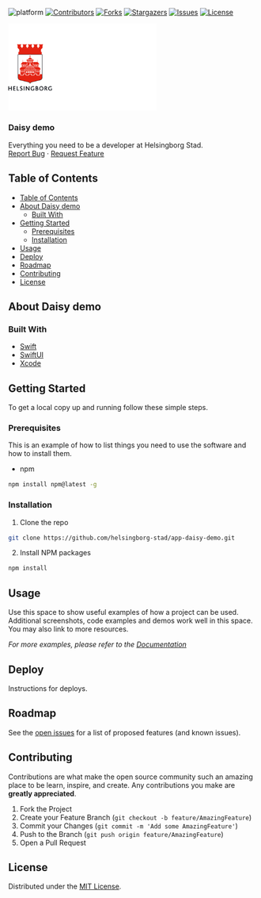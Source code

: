 <!-- SHIELDS -->
![platform][platform-shield]
[![Contributors][contributors-shield]][contributors-url]
[![Forks][forks-shield]][forks-url]
[![Stargazers][stars-shield]][stars-url]
[![Issues][issues-shield]][issues-url]
[![License][license-shield]][license-url]

<p>
  <a href="https://github.com/helsingborg-stad/app-daisy-demo">
    <img src="hbg-github-logo-combo.png" alt="Logo" width="300">
  </a>
</p>
<h3>Daisy demo</h3>
<p>
  Everything you need to be a developer at Helsingborg Stad.
  <br />
  <a href="https://github.com/helsingborg-stad/app-daisy-demo/issues">Report Bug</a>
  ·
  <a href="https://github.com/helsingborg-stad/app-daisy-demo/issues">Request Feature</a>
</p>

## Table of Contents
- [Table of Contents](#table-of-contents)
- [About Daisy demo](#about-daisy-demo)
  - [Built With](#built-with)
- [Getting Started](#getting-started)
  - [Prerequisites](#prerequisites)
  - [Installation](#installation)
- [Usage](#usage)
- [Deploy](#deploy)
- [Roadmap](#roadmap)
- [Contributing](#contributing)
- [License](#license)


## About Daisy demo

<!--
  TODO: add demo screen shot
  [![Daisy demo Screen Shot][product-screenshot]](https://example.com)
-->
### Built With

* [Swift](https://swift.org/)
* [SwiftUI](https://developer.apple.com/xcode/swiftui/)
* [Xcode](https://developer.apple.com/xcode/)



## Getting Started

To get a local copy up and running follow these simple steps.



### Prerequisites

This is an example of how to list things you need to use the software and how to install them.
* npm
```sh
npm install npm@latest -g
```

### Installation

1. Clone the repo
```sh
git clone https://github.com/helsingborg-stad/app-daisy-demo.git
```
2. Install NPM packages
```sh
npm install
```



## Usage

Use this space to show useful examples of how a project can be used. Additional screenshots, code examples and demos work well in this space. You may also link to more resources.

_For more examples, please refer to the [Documentation](https://example.com)_



## Deploy

Instructions for deploys.



## Roadmap

See the [open issues][issues-url] for a list of proposed features (and known issues).



## Contributing

Contributions are what make the open source community such an amazing place to be learn, inspire, and create. Any contributions you make are **greatly appreciated**.

1. Fork the Project
2. Create your Feature Branch (`git checkout -b feature/AmazingFeature`)
3. Commit your Changes (`git commit -m 'Add some AmazingFeature'`)
4. Push to the Branch (`git push origin feature/AmazingFeature`)
5. Open a Pull Request



## License

Distributed under the [MIT License][license-url].


<!-- MARKDOWN LINKS & IMAGES -->
<!-- https://www.markdownguide.org/basic-syntax/#reference-style-links -->
[contributors-shield]: https://img.shields.io/github/contributors/helsingborg-stad/app-daisy-demo.svg?style=flat-square
[contributors-url]: https://github.com/helsingborg-stad/app-daisy-demo/graphs/contributors
[forks-shield]: https://img.shields.io/github/forks/helsingborg-stad/app-daisy-demo.svg?style=flat-square
[forks-url]: https://github.com/helsingborg-stad/app-daisy-demo/network/members
[stars-shield]: https://img.shields.io/github/stars/helsingborg-stad/app-daisy-demo.svg?style=flat-square
[stars-url]: https://github.com/helsingborg-stad/app-daisy-demo/stargazers
[issues-shield]: https://img.shields.io/github/issues/helsingborg-stad/app-daisy-demo.svg?style=flat-square
[issues-url]: https://github.com/helsingborg-stad/app-daisy-demo/issues
[license-shield]: https://img.shields.io/github/license/helsingborg-stad/app-daisy-demo.svg?style=flat-square
[license-url]: https://github.com/helsingborg-stad/app-daisy-demo/blob/main/LICENSE
[product-screenshot]: images/screenshot.png
[platform-shield]: https://img.shields.io/badge/platform-iOS-blue.svg?style=flat-square
